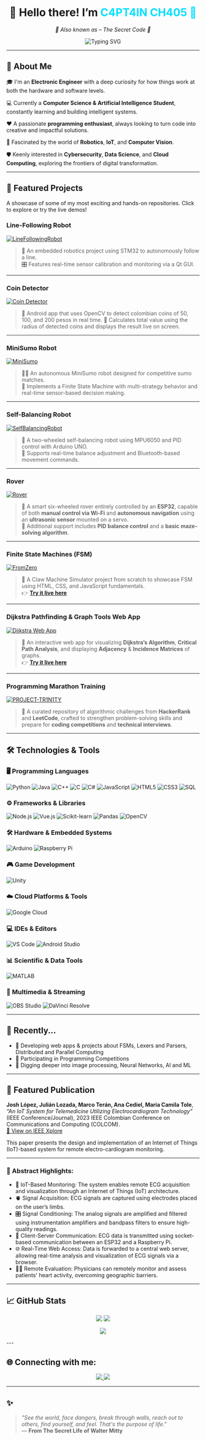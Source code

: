 <h1 align="center">👋 Hello there! I’m <span style="color:#00E0FF">C4PT4IN CH405 🤯</span></h1>

<p align="center">
  <em>👾 Also known as – The Secret Code 👾</em>
</p>

<p align="center">
  <img src="https://readme-typing-svg.herokuapp.com?font=Fira+Code&weight=500&size=22&pause=1000&color=00E0FF&center=true&vCenter=true&width=600&lines=%F0%9F%A4%96+Electronic+Engineer+%F0%9F%A4%96;%F0%9F%A7%AB+AI+and+Computer+Science+Explorer+%F0%9F%A7%AB;%F0%9F%9A%80+IoT%2C+Robotics+%26+Automation+Expert+%F0%9F%9A%80;%F0%9F%A7%AA+Cybersec+%7C+Cloud+%7C+Data+Science+Curious+%F0%9F%A7%AA" alt="Typing SVG" />
</p>


---

## 🧠 About Me

🎓 I'm an **Electronic Engineer** with a deep curiosity for how things work at both the hardware and software levels.  

💻 Currently a **Computer Science & Artificial Intelligence Student**, constantly learning and building intelligent systems.  

❤️ A passionate **programming enthusiast**, always looking to turn code into creative and impactful solutions.  

🤖 Fascinated by the world of **Robotics**, **IoT**, and **Computer Vision**.

🛡️ Keenly interested in **Cybersecurity**, **Data Science**, and **Cloud Computing**, exploring the frontiers of digital transformation.


---

## 📌 Featured Projects

A showcase of some of my most exciting and hands-on repositories. Click to explore or try the live demos!

### Line-Following Robot

[![LineFollowingRobot](https://github-readme-stats.vercel.app/api/pin/?username=joshmessi10&repo=LineFollowingRobot&theme=neon&cache_bust=1)](https://github.com/joshmessi10/LineFollowingRobot)

> 🤖 An embedded robotics project using STM32 to autonomously follow a line.  
> 🎛️ Features real-time sensor calibration and monitoring via a Qt GUI.

---
### Coin Detector

[![Coin Detector](https://github-readme-stats.vercel.app/api/pin/?username=joshmessi10&repo=CoinDetector&theme=ambient_gradient&cache_bust=1)](https://github.com/joshmessi10/CoinDetector)

> 📱 Android app that uses OpenCV to detect colombian coins of 50, 100, and 200 pesos in real time.
> 📸 Calculates total value using the radius of detected coins and displays the result live on screen.

---

### MiniSumo Robot

[![MiniSumo](https://github-readme-stats.vercel.app/api/pin/?username=joshmessi10&repo=MiniSumo&theme=ocean_dark&cache_bust=1)](https://github.com/joshmessi10/MiniSumo)

> 🤼‍♂️ An autonomous MiniSumo robot designed for competitive sumo matches.  
> 🧠 Implements a Finite State Machine with multi-strategy behavior and real-time sensor-based decision making.

---

### Self-Balancing Robot

[![SelfBalancingRobot](https://github-readme-stats.vercel.app/api/pin/?username=joshmessi10&repo=SelfBalancingRobot&theme=outrun&cache_bust=1)](https://github.com/joshmessi10/SelfBalancingRobot)

> 🤖 A two-wheeled self-balancing robot using MPU6050 and PID control with Arduino UNO.  
> 📡 Supports real-time balance adjustment and Bluetooth-based movement commands.

---

### Rover

[![Rover](https://github-readme-stats.vercel.app/api/pin/?username=joshmessi10&repo=Rover&theme=maroongold&cache_bust=1)](https://github.com/joshmessi10/Rover)

> 🤖 A smart six-wheeled rover entirely controlled by an **ESP32**, capable of both **manual control via Wi-Fi** and **autonomous navigation** using an **ultrasonic sensor** mounted on a servo.   
> 📡 Additional support includes **PID balance control** and a **basic maze-solving algorithm**.

---

### Finite State Machines (FSM)

[![FromZero](https://github-readme-stats.vercel.app/api/pin/?username=joshmessi10&repo=FromZero&theme=radical&cache_bust=1)](https://github.com/joshmessi10/FromZero)

> 🚀 A Claw Machine Simulator project from scratch to showcase FSM using HTML, CSS, and JavaScript fundamentals.  
> 👉 **[Try it live here](https://joshmessi10.github.io/FromZero/)**

---

### Dijkstra Pathfinding & Graph Tools Web App

[![Dijkstra Web App](https://github-readme-stats.vercel.app/api/pin/?username=joshmessi10&repo=Dijkstra-Web&theme=radical&cache_bust=1)](https://github.com/joshmessi10/Dijkstra-Web)

> 🚀 An interactive web app for visualizing **Dijkstra’s Algorithm**, **Critical Path Analysis**, and displaying **Adjacency** & **Incidence Matrices** of graphs.  
> 👉 **[Try it live here](https://joshmessi10.github.io/Dijkstra-Web/)**

---

### Programming Marathon Training

[![PROJECT-TR1N1TY](https://github-readme-stats.vercel.app/api/pin/?username=joshmessi10&repo=PROJECT-TR1N1TY&theme=algolia&cache_bust=1)](https://github.com/joshmessi10/PROJECT-TR1N1TY)

> 🧠 A curated repository of algorithmic challenges from **HackerRank** and **LeetCode**, crafted to strengthen problem-solving skills and prepare for **coding competitions** and **technical interviews**.

---

## 🛠️ Technologies & Tools

### 🖥️ Programming Languages  
![Python](https://img.shields.io/badge/Python-3776AB?style=for-the-badge&logo=python&logoColor=white) 
![Java](https://img.shields.io/badge/Java-007396?style=for-the-badge&logo=java&logoColor=white) 
![C++](https://img.shields.io/badge/C++-00599C?style=for-the-badge&logo=c%2B%2B&logoColor=white) 
![C](https://img.shields.io/badge/C-A8B9CC?style=for-the-badge&logo=c&logoColor=white) 
![C#](https://img.shields.io/badge/C%23-239120?style=for-the-badge&logo=c-sharp&logoColor=white) 
![JavaScript](https://img.shields.io/badge/JavaScript-F7DF1E?style=for-the-badge&logo=javascript&logoColor=black) 
![HTML5](https://img.shields.io/badge/HTML5-E34F26?style=for-the-badge&logo=html5&logoColor=white) 
![CSS3](https://img.shields.io/badge/CSS3-1572B6?style=for-the-badge&logo=css3&logoColor=white) 
![SQL](https://img.shields.io/badge/SQL-4479A1?style=for-the-badge&logo=postgresql&logoColor=white)

### ⚙️ Frameworks & Libraries  
![Node.js](https://img.shields.io/badge/Node.js-339933?style=for-the-badge&logo=node.js&logoColor=white) 
![Vue.js](https://img.shields.io/badge/Vue.js-4FC08D?style=for-the-badge&logo=vue.js&logoColor=white) 
![Scikit-learn](https://img.shields.io/badge/Scikit--learn-F7931E?style=for-the-badge&logo=scikit-learn&logoColor=white) 
![Pandas](https://img.shields.io/badge/Pandas-150458?style=for-the-badge&logo=pandas&logoColor=white) 
![OpenCV](https://img.shields.io/badge/OpenCV-5C3EE8?style=for-the-badge&logo=opencv&logoColor=white)

### 🛠️ Hardware & Embedded Systems  
![Arduino](https://img.shields.io/badge/Arduino-00979D?style=for-the-badge&logo=arduino&logoColor=white) 
![Raspberry Pi](https://img.shields.io/badge/Raspberry%20Pi-C51A4A?style=for-the-badge&logo=raspberry-pi&logoColor=white)

### 🎮 Game Development  
![Unity](https://img.shields.io/badge/Unity-000000?style=for-the-badge&logo=unity&logoColor=white)

### ☁️ Cloud Platforms & Tools  
![Google Cloud](https://img.shields.io/badge/Google%20Cloud-4285F4?style=for-the-badge&logo=google-cloud&logoColor=white)

### 💻 IDEs & Editors  
![VS Code](https://img.shields.io/badge/VS%20Code-007ACC?style=for-the-badge&logo=visual-studio-code&logoColor=white) 
![Android Studio](https://img.shields.io/badge/Android%20Studio-3DDC84?style=for-the-badge&logo=android-studio&logoColor=white)

### 📊 Scientific & Data Tools  
![MATLAB](https://img.shields.io/badge/MATLAB-F97700?style=for-the-badge&logo=matlab&logoColor=white)

### 🎥 Multimedia & Streaming  
![OBS Studio](https://img.shields.io/badge/OBS%20Studio-191919?style=for-the-badge&logo=obs-studio&logoColor=white) 
![DaVinci Resolve](https://img.shields.io/badge/DaVinci_Resolve-3E43E2?style=for-the-badge&logo=blackmagic-design&logoColor=white)

---


## 🎯 Recently...

- 🤖 Developing web apps & projects about FSMs, Lexers and Parsers, Distributed and Parallel Computing
- 👾 Participating in Programming Competitions
- 🧠 Digging deeper into image processing, Neural Networks, AI and ML

---

## 📄 Featured Publication

**Josh López, Julián Lozada, Marco Terán, Ana Cediel, Maria Camila Tole**, *“An IoT System for Telemedicine Utilizing Electrocardiogram Technology”* (IEEE Conference/Journal), 2023 IEEE Colombian Conference on Communications and Computing (COLCOM).  
[🔗 View on IEEE Xplore](https://ieeexplore.ieee.org/document/10334255)

This paper presents the design and implementation of an Internet of Things (IoT)-based system for remote electro-cardiogram monitoring.

---

### 🧠 Abstract Highlights:

- 📡 IoT-Based Monitoring: The system enables remote ECG acquisition and visualization through an Internet of Things (IoT) architecture.
- 🫀 Signal Acquisition: ECG signals are captured using electrodes placed on the user’s limbs.
- 🎛️ Signal Conditioning: The analog signals are amplified and filtered using instrumentation amplifiers and bandpass filters to ensure high-quality readings.
- 🔁 Client-Server Communication: ECG data is transmitted using socket-based communication between an ESP32 and a Raspberry Pi.
- 🌐 Real-Time Web Access: Data is forwarded to a central web server, allowing real-time analysis and visualization of ECG signals via a browser.
- 👨‍⚕️ Remote Evaluation: Physicians can remotely monitor and assess patients' heart activity, overcoming geographic barriers.

---

## 📈 GitHub Stats

<p align="center">
  <img src="https://github-readme-stats.vercel.app/api?username=joshmessi10&show_icons=true&theme=tokyonight" />
  <img src="https://github-readme-streak-stats.herokuapp.com/?user=joshmessi10&theme=tokyonight" />
</p>
<p align="center">
  <img src="https://github-readme-activity-graph.vercel.app/graph?username=joshmessi10&theme=tokyo-night" />
</p>
---


## 🌐 Connecting with me:

<p align="center">
  <a href="https://www.linkedin.com/in/joshlopez1030/" target="_blank">
    <img src="https://img.shields.io/badge/LinkedIn-Josh%20L%C3%B3pez-blue?style=for-the-badge&logo=linkedin&logoColor=white">
  </a>
  <a href="mailto:joshlopezmurcia@gmail.com" target="_blank">
    <img src="https://img.shields.io/badge/Gmail-joshlopezmurcia@gmail.com-red?style=for-the-badge&logo=gmail&logoColor=white">
  </a>
</p>

---

## ✨ 

> *"See the world, face dangers, break through walls, reach out to others, find yourself, and feel. That's the purpose of life."*  
> — **From The Secret Life of Walter Mitty**

